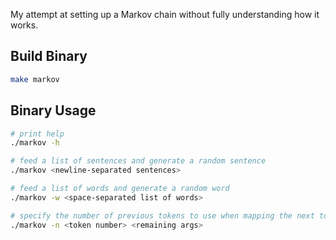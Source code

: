 My attempt at setting up a Markov chain without fully understanding how it works.

## Build Binary

```bash
make markov
```

## Binary Usage

```bash
# print help
./markov -h

# feed a list of sentences and generate a random sentence
./markov <newline-separated sentences>

# feed a list of words and generate a random word
./markov -w <space-separated list of words>

# specify the number of previous tokens to use when mapping the next token
./markov -n <token number> <remaining args>
```
